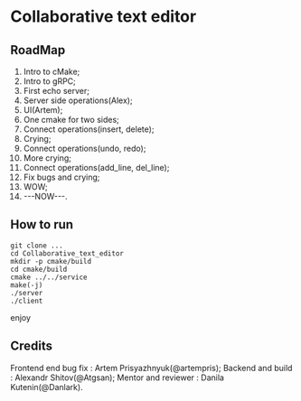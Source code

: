 # Collaborative text editor

## RoadMap

1. Intro to cMake;
2. Intro to gRPC;
3. First echo server;
4. Server side operations(Alex);
5. UI(Artem);
6. One cmake for two sides;
7. Connect operations(insert, delete);
8. Crying;
9. Connect operations(undo, redo);
10. More crying;
11. Connect operations(add_line, del_line);
12. Fix bugs and crying;
13. WOW;
14. ---NOW---.

## How to run

```console
git clone ...
cd Collaborative_text_editor
mkdir -p cmake/build
cd cmake/build
cmake ../../service
make(-j)
./server
./client
```
enjoy

## Credits

Frontend end bug fix : Artem Prisyazhnyuk(@artempris);
Backend and build : Alexandr Shitov(@Atgsan);
Mentor and reviewer : Danila Kutenin(@Danlark).
